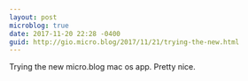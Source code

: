 ```yaml
---
layout: post
microblog: true
date: 2017-11-20 22:28 -0400
guid: http://gio.micro.blog/2017/11/21/trying-the-new.html
---
```

Trying the new micro.blog mac os app. Pretty nice. 
